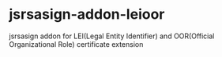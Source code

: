 # jsrsasign-addon-leioor
jsrsasign addon for LEI(Legal Entity Identifier) and OOR(Official Organizational Role) certificate extension
